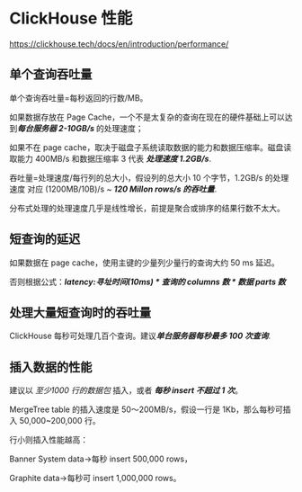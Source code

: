 # ClickHouse 性能

https://clickhouse.tech/docs/en/introduction/performance/

## 单个查询吞吐量
单个查询吞吐量=每秒返回的行数/MB。

如果数据存放在 Page Cache，一个不是太复杂的查询在现在的硬件基础上可以达到<em><b>每台服务器 2-10GB/s </b></em>的处理速度；

如果不在 page cache，取决于磁盘子系统读取数据的能力和数据压缩率。磁盘读取能力 400MB/s 和数据压缩率 3 代表 <em><b>处理速度 1.2GB/s</b></em>.

吞吐量=处理速度/每行列的总大小，假设列的总大小 10 个字节，1.2GB/s 的处理速度 对应 (1200MB/10B)/s ~ <em><b>120 Millon rows/s 的吞吐量</b></em>.

分布式处理的处理速度几乎是线性增长，前提是聚合或排序的结果行数不太大。

## 短查询的延迟
如果数据在 page cache，使用主键的少量列少量行的查询大约 50 ms 延迟。

否则根据公式：<em><b>latency:寻址时间(10ms) \* 查询的 columns 数 * 数据 parts 数</b></em>

## 处理大量短查询时的吞吐量
ClickHouse 每秒可处理几百个查询。建议<em><b>单台服务器每秒最多 100 次查询</b></em>.

## 插入数据的性能
建议以 <em>至少1000 行的数据包</em> 插入，或者 <em><b>每秒 insert 不超过 1 次</b></em>。

MergeTree table 的插入速度是 50～200MB/s，假设一行是 1Kb，那么每秒可插入 50,000~200,000 行。

行小则插入性能越高：

Banner System data->每秒 insert 500,000 rows， 

Graphite data->每秒可 insert 1,000,000 rows。

